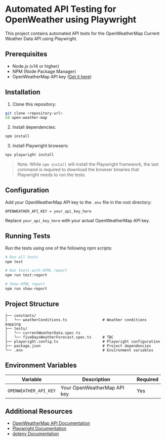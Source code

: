 # Automated API Testing for OpenWeather using Playwright

This project contains automated API tests for the OpenWeatherMap Current Weather Data API using Playwright.

## Prerequisites

- Node.js (v14 or higher)
- NPM (Node Package Manager)
- OpenWeatherMap API key ([Get it here](https://openweathermap.org/api))

## Installation

1. Clone this repository:
```bash
git clone <repository-url>
cd open-weather-map
```

2. Install dependencies:
```bash
npm install
```

3. Install Playwright browsers:
```bash
npx playwright install
```

> Note: While `npm install` will install the Playwright framework, the last command is required to download the browser binaries that Playwright needs to run the tests.

## Configuration

Add your OpenWeatherMap API key to the `.env` file in the root directory:
```
OPENWEATHER_API_KEY = your_api_key_here
```

Replace `your_api_key_here` with your actual OpenWeatherMap API key.

## Running Tests

Run the tests using one of the following npm scripts:

```bash
# Run all tests
npm test

# Run tests with HTML report
npm run test:report

# Show HTML report
npm run show-report
```

## Project Structure

```
├── constants/
│   └── weatherConditions.ts                # Weather conditions mapping
├── tests/
│   └── currentWeatherData.spec.ts    
│   └── fiveDaysWeatherForecast.spec.ts     # TBC 
├── playwright.config.ts                    # Playwright configuration
├── package.json                            # Project dependencies
└── .env                                    # Environment variables
```

## Environment Variables

| Variable | Description | Required |
|----------|-------------|----------|
| `OPENWEATHER_API_KEY` | Your OpenWeatherMap API key | Yes |

## Additional Resources

- [OpenWeatherMap API Documentation](https://openweathermap.org/current)
- [Playwright Documentation](https://playwright.dev)
- [dotenv Documentation](https://github.com/motdotla/dotenv)